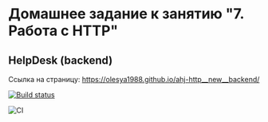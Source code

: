 # Домашнее задание к занятию "7. Работа с HTTP"

## HelpDesk (backend)


Ссылка на страницу: https://olesya1988.github.io/ahj-http__new__backend/

[![Build status](https://ci.appveyor.com/api/projects/status/p579x3i75649lmkh?svg=true)](https://ci.appveyor.com/project/Olesya1988/ahj-http__new__backend)

![CI](https://github.com/Olesya1988/ahj-http__new__backend/actions/workflows/web.yml/badge.svg)